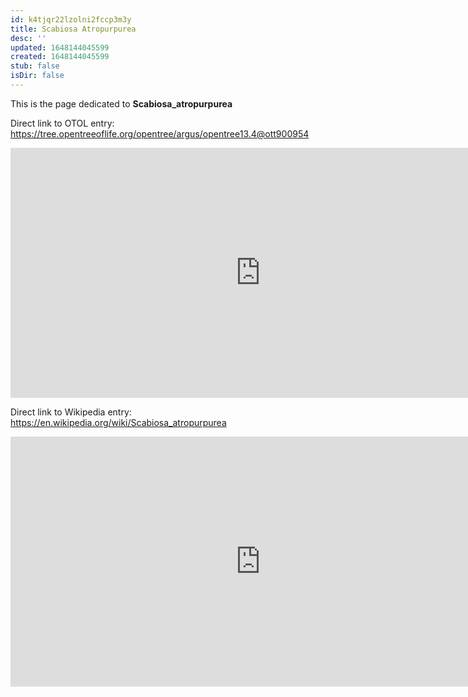 ```yaml
---
id: k4tjqr22lzolni2fccp3m3y
title: Scabiosa Atropurpurea
desc: ''
updated: 1648144045599
created: 1648144045599
stub: false
isDir: false
---
```

This is the page dedicated to **Scabiosa_atropurpurea**


Direct link to OTOL entry: https://tree.opentreeoflife.org/opentree/argus/opentree13.4@ott900954



<html>
    <body>
    <iframe src="https://tree.opentreeoflife.org/opentree/argus/opentree13.4@ott900954"
    width="800" height="400" frameborder="0" allowfullscreen> </iframe>
    </body>
</html>
    


Direct link to Wikipedia entry: https://en.wikipedia.org/wiki/Scabiosa_atropurpurea



<html>
    <body>
    <iframe src="https://en.wikipedia.org/wiki/Scabiosa_atropurpurea"
    width="800" height="400" frameborder="0" allowfullscreen> </iframe>
    </body>
</html>
    
